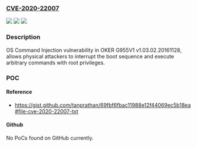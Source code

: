 ### [CVE-2020-22007](https://cve.mitre.org/cgi-bin/cvename.cgi?name=CVE-2020-22007)
![](https://img.shields.io/static/v1?label=Product&message=n%2Fa&color=blue)
![](https://img.shields.io/static/v1?label=Version&message=n%2Fa&color=blue)
![](https://img.shields.io/static/v1?label=Vulnerability&message=n%2Fa&color=brighgreen)

### Description

OS Command Injection vulnerability in OKER G955V1 v1.03.02.20161128, allows physical attackers to interrupt the boot sequence and execute arbitrary commands with root privileges.

### POC

#### Reference
- https://gist.github.com/tanprathan/69fbf6fbac11988e12f44069ec5b18ea#file-cve-2020-22007-txt

#### Github
No PoCs found on GitHub currently.

